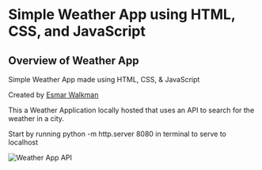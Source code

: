 # Simple Weather App using HTML, CSS, and JavaScript

## Overview of Weather App

Simple Weather App made using HTML, CSS, &amp; JavaScript

Created by [Esmar Walkman](https://www.linkedin.com/in/esmarwalkman/)

This a Weather Application locally hosted that uses an API to search for the weather in a city.

Start by running python -m http.server 8080 in terminal to serve to localhost

![Weather App API](https://ia601007.us.archive.org/13/items/theoriginalfilesofsomewindowswallpapers/bliss%20600dpi.jpg)
